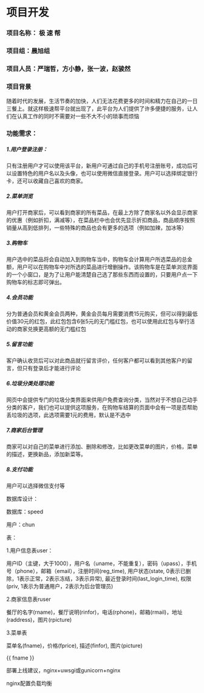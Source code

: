# 项目开发

### 项目名称： 极 速 帮

### 项目组：晨旭组

### 项目人员：严瑞哲，方小静，张一波，赵骏然

### 项目背景

随着时代的发展，生活节奏的加快，人们无法花费更多的时间和精力在自己的一日三餐上。就这样极速帮平台就出现了，此平台为人们提供了许多便捷的服务，让人们在认真工作的同时不需要对一些不大不小的琐事而烦恼

### 功能需求：

##### 1.用户登录注册：

只有注册用户才可以使用该平台，新用户可通过自己的手机号注册账号，成功后可以设置特色的用户名以及头像，也可以使用微信直接登录。用户可以选择绑定银行卡，还可以收藏自己喜欢的商家。 

##### 2.菜单浏览

用户打开商家后，可以看到商家的所有菜品，在最上方除了商家名以外会显示商家的优惠（例如折扣，满减等），在菜品栏中也会优先显示折扣商品，商品顺序按照销量从高到低排列，一些特殊的商品也会有更多的选项（例如加辣，加冰等） 

##### 3.购物车

用户选中的菜品将会自动加入到购物车当中，购物车会计算用户所选菜品的总金额，用户可以在购物车中对所选的菜品进行增删操作。该购物车是在菜单浏览界面的一个小窗口，是为了让用户能清楚自己选了那些东西而设置的，只要用户点一下购物车的标志即可弹出。 

##### 4.会员功能

分为普通会员和黄金会员两种，黄金会员每月需要消费15元购买，但可以得到最低价值30元的红包，此红包包含6张5元的无门槛红包，也可以使用此红包与举行活动的商家兑换更高额的无门槛红包

##### 5.留言功能

客户确认收货后可以对此商品就行留言评价，任何客户都可以看到其他客户的留言，但只有登录后才能进行评论

##### 6.垃圾分类处理功能

网页中会提供专门的垃圾分类界面来供用户免费查询分类，当然对于不想自己动手分类的客户，我们也可以提供这项服务，在购物车结算的页面中会有一项是否帮助丢垃圾的选项，此选项需要1元的费用，默认是不选中

##### 7.商家后台管理

商家可以对自己的菜单进行添加、删除和修改，比如更改菜单的图片，价格，菜单的描述，更换新品，添加新菜等。 

##### 8.支付功能

用户可以选择微信支付等



数据库设计：

数据库：speed

用户：chun

表：

1.用户信息表user：

用户ID（主键，大于1000），用户名（uname，不能重复），密码（upass），手机号（phone），邮箱（email），注册时间(reg_time), 用户状态(state, 0表示已删除，1表示正常，2表示冻结，3表示异常), 最近登录时间(last_login_time), 权限(priv, 1表示为普通用户，2表示为后台管理员)

2.商家信息表ruser

餐厅的名字(rname)，餐厅说明(rinfor)，电话(rphone)，邮箱(rmail)，地址(raddress)，图片(rpicture)

3.菜单表

菜单名(fname)，价格(fprice), 描述(finfor), 图片(picture)

{{ fname }}



部署上线建议，nginx+uwsgi或gunicorn+nginx

nginx配置负载均衡





